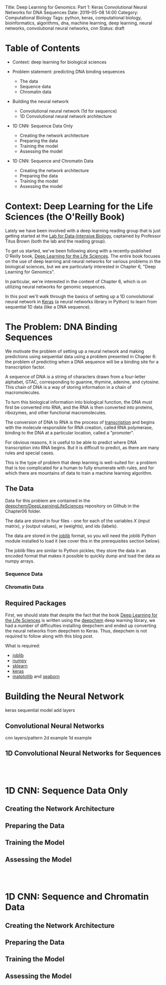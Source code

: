Title: Deep Learning for Genomics: Part 1: Keras Convolutional Neural Networks for DNA Sequences
Date: 2019-05-08 14:00
Category: Computational Biology
Tags: python, keras, computational biology, bioinformatics, algorithms, dna, machine learning, deep learning, neural networks, convolutional neural networks, cnn
Status: draft

# Table of Contents

* Context: deep learning for biological sciences

* Problem statement: predicting DNA binding sequences
    * The data
    * Sequence data
    * Chromatin data

* Building the neural network
    * Convolutional neural network (1d for sequence)
    * 1D Convolutional neural network architecture

* 1D CNN: Sequence Data Only
    * Creating the network architecture
    * Preparing the data
    * Training the model
    * Assessing the model

* 1D CNN: Sequence and Chromatin Data
    * Creating the network architecture
    * Preparing the data
    * Training the model
    * Assessing the model

# Context: Deep Learning for the Life Sciences (the O'Reilly Book)

Lately we have been involved with a deep learning reading group
that is just getting started at the [Lab for Data-Intensive Biology](https://ivory.idyll.org/lab/),
captained by Professor Titus Brown (both the lab and the reading group).

To get us started, we've been following along with a
recently-published O'Reilly book, [<u>Deep Learning for the
Life Sciences</u>](https://www.oreilly.com/library/view/deep-learning-for/9781492039822/).
The entire book focuses on the use of deep learning
and neural networks for various problems in the biological
sciences, but we are particularly interested in Chapter 6,
"Deep Learning for Genomics".

In particular, we're interested in the content of Chapter 6,
which is on utilizing neural networks for genomic sequences.

In this post we'll walk through the basics of setting up
a 1D convolutional neural network in [Keras](https://keras.io)
(a neural networks library in Python) to learn from
sequential 1D data (like a DNA sequence).

# The Problem: DNA Binding Sequences

We motivate the problem of setting up a neural network and making
predictions using sequential data using a problem presented
in Chapter 6: the problem of predicting when a DNA sequence
will be a binding site for a transcription factor.

A sequence of DNA is a string of characters drawn from a
four-letter alphabet, GTAC, corresponding to guanine, thymine,
adenine, and cytosine. This chain of DNA is a way of storing
information in a chain of macromolecules.

To turn this biological information into biological function, 
the DNA must first be converted into RNA, and the RNA is
then converted into proteins, ribozymes, and other functional
macromolecules.

The conversion of DNA to RNA is the process of [transcription](https://en.wikipedia.org/wiki/Transcription_(biology))
and begins with the molecule responsible for RNA creation,
called RNA polymerase, binding to the DNA at a particular
location, called a "promoter".  

For obvious reasons, it is useful to be able to predict
where DNA transcription into RNA begins. But it is difficult
to predict, as there are many rules and special cases.

This is the type of problem that deep learning is well-suited
for: a problem that is too complicated for a human to fully
enumerate with rules, and for which there are mountains of
data to train a machine learning algorithm.

## The Data

Data for this problem are contained in the [deepchem/DeepLearningLifeSciences](https://github.com/deepchem/DeepLearningLifeSciences)
repository on Github in the Chapter06 folder.

The data are stored in four files - one for each of the variables
$X$ (input matrix), $y$ (output values), $w$ (weights), and
ids (labels).

The data are stored in the [joblib](https://github.com/joblib/joblib)
format, so you will need the joblib Python module
installed to load it (we cover this in the 
prerequisites section below).

The joblib files are similar to Python pickles; they store the
data in an encoded format that makes it possible to quickly
dump and load the data as numpy arrays.

### Sequence Data

### Chromatin Data

## Required Packages

First, we should state that despite the fact that the book
<u>Deep Learning for the Life Sciences</u> is written using
the [deepchem](https://github.com/deepchem/deepchem)
deep learning library, we had a number of difficulties
installing deepchem and ended up converting the neural
networks from deepchem to Keras. Thus, deepchem is not 
required to follow along with this blog post.

What is required:

* [joblib](https://github.com/joblib/joblib)
* [numpy](https://www.numpy.org/)
* [sklearn](https://scikit-learn.org/)
* [keras](https://keras.io)
* [matplotlib](https://matplotlib.org/) and [seaborn](https://seaborn.pydata.org/)

# Building the Neural Network

keras
sequential model
add layers

## Convolutional Neural Networks

cnn layers/pattern
2d example
1d example

## 1D Convolutional Neural Networks for Sequences



<br />
<br />

# 1D CNN: Sequence Data Only

## Creating the Network Architecture

## Preparing the Data

## Training the Model

## Assessing the Model


<br />
<br />

# 1D CNN: Sequence and Chromatin Data 

## Creating the Network Architecture

## Preparing the Data

## Training the Model

## Assessing the Model



